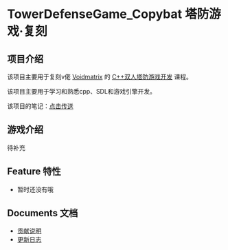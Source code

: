 # TowerDefenseGame_Copybat 塔防游戏·复刻
## 项目介绍
该项目主要用于复刻v佬 [Voidmatrix](https://space.bilibili.com/25864506) 的 [C++双人塔防游戏开发](https://www.bilibili.com/cheese/play/ep749443) 课程。

该项目主要用于学习和熟悉cpp、SDL和游戏引擎开发。

该项目的笔记：[点击传送](https://www.zexnocs.top/post/%E7%AC%94%E8%AE%B0%2F%E7%AC%94%E8%AE%B0-%E5%A1%94%E9%98%B2%E6%B8%B8%E6%88%8F%E7%AC%94%E8%AE%B0)

## 游戏介绍
待补充

## Feature 特性
- 暂时还没有哦

## Documents 文档
- [贡献说明]()
- [更新日志]()
